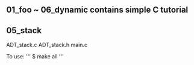 ## 01_foo ~ 06_dynamic contains simple C tutorial  
## 05_stack  

ADT_stack.c
ADT_stack.h
main.c

To use:
'''
$ make all
'''